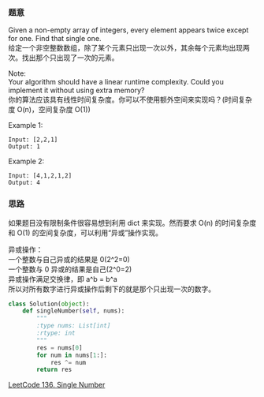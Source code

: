 ### 题意
Given a non-empty array of integers, every element appears twice except for one. Find that single one.  
给定一个非空整数数组，除了某个元素只出现一次以外，其余每个元素均出现两次。找出那个只出现了一次的元素。

Note:  
Your algorithm should have a linear runtime complexity. Could you implement it without using extra memory?  
你的算法应该具有线性时间复杂度。你可以不使用额外空间来实现吗？(时间复杂度 O(n)，空间复杂度 O(1))

Example 1:
```
Input: [2,2,1]
Output: 1
```
Example 2:
```
Input: [4,1,2,1,2]
Output: 4
```
### 思路
如果题目没有限制条件很容易想到利用 dict 来实现。然而要求 O(n) 的时间复杂度和 O(1) 的空间复杂度，可以利用“异或”操作实现。

异或操作：  
一个整数与自己异或的结果是 0(2^2=0)  
一个整数与 0 异或的结果是自己(2^0=2)  
异或操作满足交换律，即 a^b = b^a  
所以对所有数字进行异或操作后剩下的就是那个只出现一次的数字。
```python
class Solution(object):
    def singleNumber(self, nums):
        """
        :type nums: List[int]
        :rtype: int
        """
        res = nums[0]
        for num in nums[1:]:
            res ^= num
        return res
```
[LeetCode 136. Single Number](https://leetcode.com/problems/single-number/description/)
